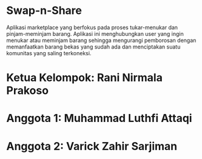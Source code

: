 # Swap-n-Share
Aplikasi marketplace yang berfokus pada proses tukar-menukar dan pinjam-meminjam barang. Aplikasi ini menghubungkan user yang ingin menukar atau meminjam barang sehingga mengurangi pemborosan dengan memanfaatkan barang bekas yang sudah ada dan menciptakan suatu komunitas yang saling terkoneksi.

# Ketua Kelompok: Rani Nirmala Prakoso
# Anggota 1: Muhammad Luthfi Attaqi
# Anggota 2: Varick Zahir Sarjiman
